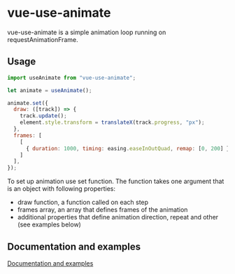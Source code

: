 # vue-use-animate

vue-use-animate is a simple animation loop running on requestAnimationFrame.

## Usage

```javascript
import useAnimate from "vue-use-animate";

let animate = useAnimate();

animate.set({
  draw: ([track]) => {
    track.update();
    element.style.transform = translateX(track.progress, "px");
  },
  frames: [
    [
      { duration: 1000, timing: easing.easeInOutQuad, remap: [0, 200] }
    ]
  ],
});
```

To set up animation use set function. The function takes one argument that is an object with following properties:
- draw function, a function called on each step
- frames array, an array that defines frames of the animation
- additional properties that define animation direction, repeat and other (see examples below)

## Documentation and examples

[Documentation and examples](https://vue-use-animate.netlify.app)
